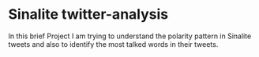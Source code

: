 # Sinalite twitter-analysis
In this brief Project I am trying to understand the polarity pattern in Sinalite tweets and also to identify the most talked words in their tweets.
